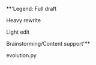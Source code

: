 **'Legend:
Full draft 

Heavy rewrite

Light edit 

Brainstorming/Content support'**


evolution.py

